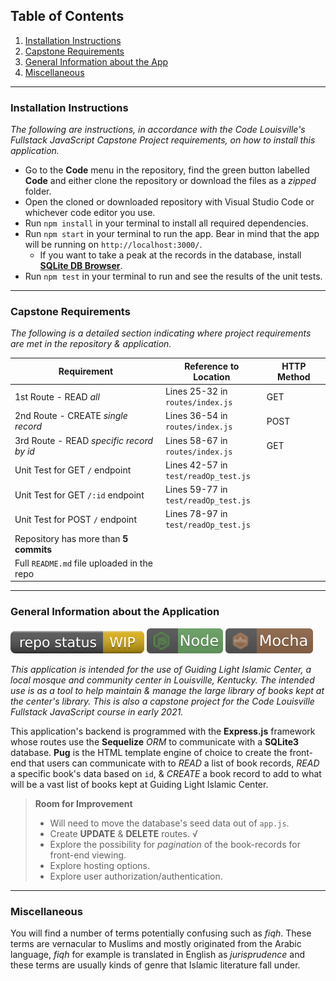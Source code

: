 
## Table of Contents
1. [Installation Instructions](#id-section1)
2. [Capstone Requirements](#id-section2)
3. [General Information about the App](#id-section3)
4. [Miscellaneous](#id-section4)

<hr>

<div id='id-section1'/>

### Installation Instructions

*The following are instructions, in accordance with the Code Louisville's Fullstack JavaScript Capstone Project requirements, on how to install this application.*

* Go to the **Code** menu in the repository, find the green button labelled **Code** and either clone the repository or download the files as a *zipped* folder.
* Open the cloned or downloaded repository with Visual Studio Code or whichever code editor you use.
* Run `npm install` in your terminal to install all required dependencies.
* Run `npm start` in your terminal to run the app. Bear in mind that the app will be running on `http://localhost:3000/`.
	* If you want to take a peak at the records in the database, install [**SQLite DB Browser**](https://sqlitebrowser.org/).
* Run `npm test` in your terminal to run and see the results of the unit tests.

<hr>

<div id='id-section2'/>

### Capstone Requirements

*The following is a detailed section indicating where project requirements are met in the repository & application.*


| Requirement     | Reference to Location | HTTP Method |
| ----------- | ----------- | ---------- |
|1st Route - READ *all*|Lines 25-32 in<br>`routes/index.js` | GET |
|2nd Route - CREATE *single record*| Lines 36-54 in<br>`routes/index.js`| POST |
|3rd Route - READ *specific record by id*| Lines 58-67 in<br>`routes/index.js`| GET |
|Unit Test for GET `/` endpoint|Lines 42-57 in<br>`test/readOp_test.js`||
|Unit Test for GET `/:id` endpoint|Lines 59-77 in<br>`test/readOp_test.js`||
|Unit Test for POST `/` endpoint|Lines 78-97 in<br>`test/readOp_test.js`||
|Repository has more than **5 commits**|||
|Full `README.md` file uploaded in the repo|||

<hr>

<div id='id-section3'/>

### General Information about the Application

![Work in Progress](/public/img/wip.svg) ![Node.js](/public/img/node.svg) ![Mocha](/public/img/mocha.svg)

*This application is intended for the use of Guiding Light Islamic Center, a local mosque and community center in Louisville, Kentucky.  The intended use is as a tool to help maintain & manage the large library of books kept at the center's library. This is also a capstone project for the Code Louisville Fullstack JavaScript course in early 2021.*

This application's backend is programmed with the **Express.js** framework whose routes use the **Sequelize** *ORM* to communicate with a **SQLite3** database. **Pug** is the HTML template engine of choice to create the front-end that users can communicate with to *READ* a list of book records, *READ* a specific book's data based on `id`, & *CREATE* a book record to add to what will be a vast list of books kept at Guiding Light Islamic Center.

> **Room for Improvement**
> * Will need to move the database's seed data out of `app.js`.
> * Create **UPDATE** & **DELETE** routes. &radic;
> * Explore the possibility for *pagination* of the book-records for front-end viewing.
> * Explore hosting options.
> * Explore user authorization/authentication.

<hr>

<div id='id-section4'/>

### Miscellaneous

You will find a number of terms potentially confusing such as *fiqh*. These terms are vernacular to Muslims and mostly originated from the Arabic language, *fiqh* for example is translated in English as *jurisprudence* and these terms are usually kinds of genre that Islamic literature fall under.